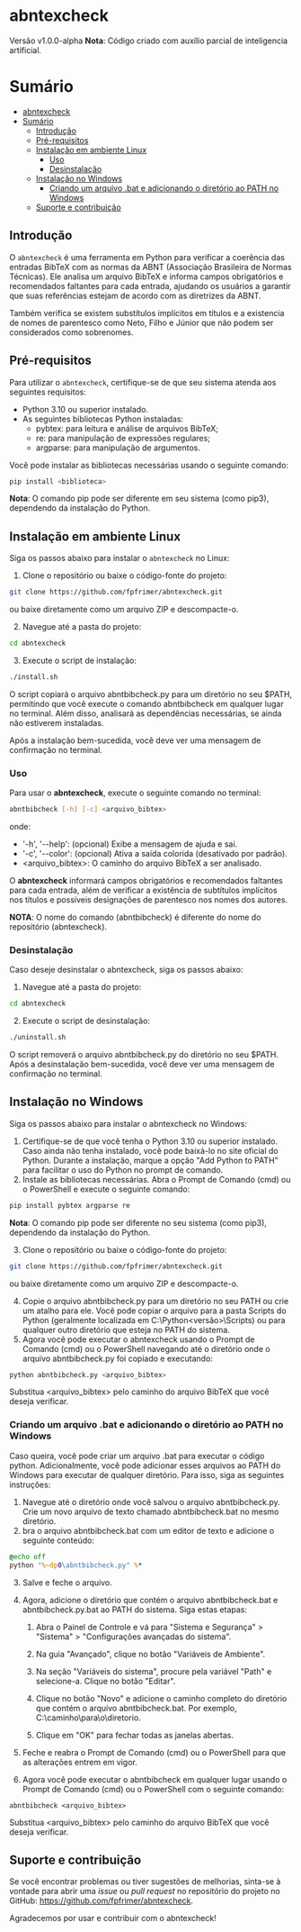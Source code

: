 # abntexcheck

Versão v1.0.0-alpha
**Nota**: Código criado com auxílio parcial de inteligencia artificial.

# Sumário

- [abntexcheck](#abntexcheck)
- [Sumário](#sumário)
  - [Introdução](#introdução)
  - [Pré-requisitos](#pré-requisitos)
  - [Instalação em ambiente Linux](#instalação-em-ambiente-linux)
    - [Uso](#uso)
    - [Desinstalação](#desinstalação)
  - [Instalação no Windows](#instalação-no-windows)
    - [Criando um arquivo .bat e adicionando o diretório ao PATH no Windows](#criando-um-arquivo-bat-e-adicionando-o-diretório-ao-path-no-windows)
  - [Suporte e contribuição](#suporte-e-contribuição)

## Introdução

O `abntexcheck` é uma ferramenta em Python para verificar a coerência das entradas BibTeX com as normas da ABNT (Associação Brasileira de Normas Técnicas). Ele analisa um arquivo BibTeX e informa campos obrigatórios e recomendados faltantes para cada entrada, ajudando os usuários a garantir que suas referências estejam de acordo com as diretrizes da ABNT.

Também verifica se existem substítulos implícitos em títulos e a existencia de nomes de parentesco como Neto, Filho e Júnior que não podem ser considerados como sobrenomes.

## Pré-requisitos

Para utilizar o `abntexcheck`, certifique-se de que seu sistema atenda aos seguintes requisitos:

- Python 3.10 ou superior instalado.
- As seguintes bibliotecas Python instaladas:
  - pybtex: para leitura e análise de arquivos BibTeX;
  - re: para manipulação de expressões regulares;
  - argparse: para manipulação de argumentos.

Você pode instalar as bibliotecas necessárias usando o seguinte comando:

```bash
pip install <biblioteca>
```
**Nota**: O comando pip pode ser diferente em seu sistema (como pip3), dependendo da instalação do Python.

## Instalação em ambiente Linux

Siga os passos abaixo para instalar o `abntexcheck` no Linux:

1. Clone o repositório ou baixe o código-fonte do projeto:

```bash
git clone https://github.com/fpfrimer/abntexcheck.git
```

ou baixe diretamente como um arquivo ZIP e descompacte-o.

2. Navegue até a pasta do projeto:

```bash
cd abntexcheck
```

3. Execute o script de instalação:

```bash
./install.sh
```

O script copiará o arquivo abntbibcheck.py para um diretório no seu $PATH, permitindo que você execute o comando abntbibcheck em qualquer lugar no terminal. Além disso, analisará as dependências necessárias, se ainda não estiverem instaladas.

Após a instalação bem-sucedida, você deve ver uma mensagem de confirmação no terminal.

### Uso

Para usar o **abntexcheck**, execute o seguinte comando no terminal:

```bash
abntbibcheck [-h] [-c] <arquivo_bibtex>
```
onde:

  - '-h', '--help': (opcional) Exibe a mensagem de ajuda e sai.
  - '-c', '--color': (opcional) Ativa a saída colorida (desativado por padrão).
  - <arquivo_bibtex>: O caminho do arquivo BibTeX a ser analisado.

O **abntexcheck** informará campos obrigatórios e recomendados faltantes para cada entrada, além de verificar a existência de subtítulos implícitos nos títulos e possíveis designações de parentesco nos nomes dos autores.

**NOTA**: O nome do comando (abntbibcheck) é diferente do nome do repositório (abntexcheck).

### Desinstalação

Caso deseje desinstalar o abntexcheck, siga os passos abaixo:

1. Navegue até a pasta do projeto:

```bash
cd abntexcheck
```

2. Execute o script de desinstalação:

```bash
./uninstall.sh
```

O script removerá o arquivo abntbibcheck.py do diretório no seu $PATH. Após a desinstalação bem-sucedida, você deve ver uma mensagem de confirmação no terminal.

## Instalação no Windows

Siga os passos abaixo para instalar o abntexcheck no Windows:

1. Certifique-se de que você tenha o Python 3.10 ou superior instalado. Caso ainda não tenha instalado, você pode baixá-lo no site oficial do Python. Durante a instalação, marque a opção "Add Python to PATH" para facilitar o uso do Python no prompt de comando.
2. Instale as bibliotecas necessárias. Abra o Prompt de Comando (cmd) ou o PowerShell e execute o seguinte comando:

```bash
pip install pybtex argparse re
```

**Nota**: O comando pip pode ser diferente no seu sistema (como pip3), dependendo da instalação do Python.

3. Clone o repositório ou baixe o código-fonte do projeto:

```bash
git clone https://github.com/fpfrimer/abntexcheck.git
```
ou baixe diretamente como um arquivo ZIP e descompacte-o.

4. Copie o arquivo abntbibcheck.py para um diretório no seu PATH ou crie um atalho para ele. Você pode copiar o arquivo para a pasta Scripts do Python (geralmente localizada em C:\Python<versão>\Scripts) ou para qualquer outro diretório que esteja no PATH do sistema.
5. Agora você pode executar o abntexcheck usando o Prompt de Comando (cmd) ou o PowerShell navegando até o diretório onde o arquivo abntbibcheck.py foi copiado e executando:

```bash
python abntbibcheck.py <arquivo_bibtex>
```

Substitua <arquivo_bibtex> pelo caminho do arquivo BibTeX que você deseja verificar.

### Criando um arquivo .bat e adicionando o diretório ao PATH no Windows

Caso queira, você pode criar um arquivo .bat para executar o código python. Adicionalmente, você pode adicionar esses arquivos ao PATH do Windows para executar de qualquer diretório. Para isso, siga as seguintes instruções:

1. Navegue até o diretório onde você salvou o arquivo abntbibcheck.py. Crie um novo arquivo de texto chamado abntbibcheck.bat no mesmo diretório.
2. bra o arquivo abntbibcheck.bat com um editor de texto e adicione o seguinte conteúdo:

```bat
@echo off
python "%~dp0\abntbibcheck.py" %*
```
3. Salve e feche o arquivo.

4. Agora, adicione o diretório que contém o arquivo abntbibcheck.bat e abntbibcheck.py.bat ao PATH do sistema. Siga estas etapas:


   1. Abra o Painel de Controle e vá para "Sistema e Segurança" > "Sistema" > "Configurações avançadas do sistema".

   2. Na guia "Avançado", clique no botão "Variáveis de Ambiente".

   3. Na seção "Variáveis do sistema", procure pela variável "Path" e selecione-a. Clique no botão "Editar".

   4. Clique no botão "Novo" e adicione o caminho completo do diretório que contém o arquivo abntbibcheck.bat. Por exemplo, C:\caminho\para\o\diretorio.

   5. Clique em "OK" para fechar todas as janelas abertas.

5. Feche e reabra o Prompt de Comando (cmd) ou o PowerShell para que as alterações entrem em vigor.
6. Agora você pode executar o abntbibcheck em qualquer lugar usando o Prompt de Comando (cmd) ou o PowerShell com o seguinte comando:

```
abntbibcheck <arquivo_bibtex>
```
Substitua <arquivo_bibtex> pelo caminho do arquivo BibTeX que você deseja verificar.

## Suporte e contribuição

Se você encontrar problemas ou tiver sugestões de melhorias, sinta-se à vontade para abrir uma *issue* ou *pull request* no repositório do projeto no GitHub: https://github.com/fpfrimer/abntexcheck.

Agradecemos por usar e contribuir com o abntexcheck!
